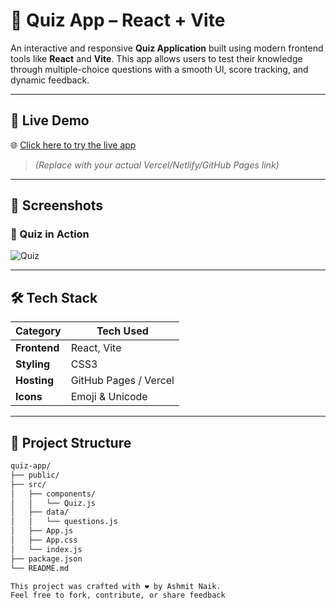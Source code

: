 # 🧠 Quiz App – React + Vite

An interactive and responsive **Quiz Application** built using modern frontend tools like **React** and **Vite**. This app allows users to test their knowledge through multiple-choice questions with a smooth UI, score tracking, and dynamic feedback.

---

## 🚀 Live Demo

🌐 [Click here to try the live app](https://your-live-demo-link.com)

> *(Replace with your actual Vercel/Netlify/GitHub Pages link)*

---

## 📸 Screenshots

### 📝 Quiz in Action
![Quiz](./screenshots/quiz.png)

---

## 🛠 Tech Stack

| Category     | Tech Used              |
|--------------|------------------------|
| **Frontend** | React, Vite            |
| **Styling**  | CSS3                   |
| **Hosting**  | GitHub Pages / Vercel  |
| **Icons**    | Emoji & Unicode        |

---

## 📁 Project Structure

```bash
quiz-app/
├── public/
├── src/
│   ├── components/
│   │   └── Quiz.js
│   ├── data/
│   │   └── questions.js
│   ├── App.js
│   ├── App.css
│   └── index.js
├── package.json
└── README.md

This project was crafted with ❤️ by Ashmit Naik.
Feel free to fork, contribute, or share feedback
